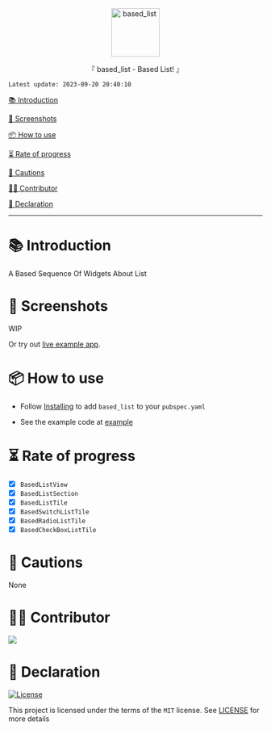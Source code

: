 <div align="center">
  <img id="based_list" width="96" alt="based_list" src="https://raw.githubusercontent.com/Cierra-Runis/based_widget/master/.github/imgs/based_list/icon.svg">
  <p>『 based_list - Based List! 』</p>
</div>

`Latest update: 2023-09-20 20:40:10`

[📚 Introduction](#-Introduction)

[📸 Screenshots](#-Screenshots)

[📦 How to use](#-How-to-use)

[⏳ Rate of progress](#-Rate-of-progress)

[📌 Cautions](#-Cautions)

[🧑‍💻 Contributor](#-Contributor)

[🔦 Declaration](#-Declaration)

---

# 📚 Introduction

A Based Sequence Of Widgets About List

# 📸 Screenshots

WIP

Or try out [live example app](https://note-of-me.top/based_widget/).

# 📦 How to use

- Follow [Installing](https://pub.dev/packages/based_list/install) to add `based_list` to your `pubspec.yaml`

- See the example code at [example](https://github.com/Cierra-Runis/based_widget/blob/master/example/lib/main.dart)

# ⏳ Rate of progress

- [x] `BasedListView`
- [x] `BasedListSection`
- [x] `BasedListTile`
- [x] `BasedSwitchListTile`
- [x] `BasedRadioListTile`
- [x] `BasedCheckBoxListTile`
<!-- - [ ] `BasedListExpandTile` -->

# 📌 Cautions

None

# 🧑‍💻 Contributor

<a href="https://github.com/Cierra-Runis/based_widget/graphs/contributors">
  <img src="https://contrib.rocks/image?repo=Cierra-Runis/based_widget" />
</a>

# 🔦 Declaration

[![License](https://img.shields.io/github/license/Cierra-Runis/based_widget)](https://github.com/Cierra-Runis/based_widget/blob/master/LICENSE)

This project is licensed under the terms of the `MIT` license. See [LICENSE](https://github.com/Cierra-Runis/based_widget/blob/master/LICENSE) for more details
